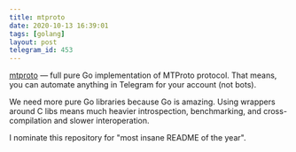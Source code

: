```yaml
---
title: mtproto
date: 2020-10-13 16:39:01
tags: [golang]
layout: post
telegram_id: 453
---
```


[mtproto](https://github.com/xelaj/mtproto) — full pure Go implementation of MTProto protocol. That means, you can automate anything in Telegram for your account (not bots).

We need more pure Go libraries because Go is amazing. Using wrappers around C libs means much heavier introspection, benchmarking, and cross-compilation and slower interoperation.

I nominate this repository for "most insane README of the year".

